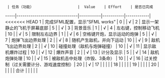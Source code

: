      | 任务（功能）                    |  Value    | Effort    | 是否已完成  
-----|-------------------------------|-----------|-----------|------------|
<<<<<<< HEAD
1    | 完成SFML配置，显示“SFML works”  | 0         |           |       √     |
2    | 显示一架静止的飞机于屏幕底部       | 5         |           |     √      |
3    | 背景音乐                       | 1         |           |      √      |
4    | 左右键，控制移动飞机             | 10        |           |       √     |
5    | 限制左右边界                    | 1         |           |        √    |
6    | 空格键开炮，显示运动的炮弹        | 5         |           |       √     |
7    | 炮弹飞出边界处理                | 2          |           |       √    |
8    | 随机产生敌机，并向下运动          | 10        |           |       √    |
9    | 敌机飞出边界处理                | 2         |           |         √   |
10   | 碰撞处理（敌机与炮弹碰撞）        | 10         |           |    √       |
11   | 显示敌机爆炸过程                | 10         |           |     √       |
12   | 爆炸声音                       | 2         |           |       √     |
13   | 计分及显示                     | 5         |           |      √      |
14   | 敌机炮弹处理                   | 10         |           |      √      |
15   | 被敌机击中处理（炸毁、3条命）     | 10          |           |   √        |
16   | 过关控制（过关需要计分、游戏速度控制）| 20        |           |    √       |
17   |                               |            |           |           |
18   |                               |            |           |           |
19   |                               |            |           |           |
20   |                               |            |           |           |
合计   |                              |            |           |           |


